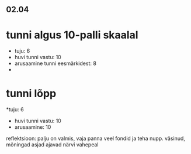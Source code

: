 ## 02.04

# tunni algus 10-palli skaalal

-   tuju: 6
-   huvi tunni vastu: 10
-   arusaamine tunni eesmärkidest: 8
-

# tunni lõpp

\*tuju: 6

-   huvi tunni vastu: 10
-   arusaamine: 10

reflektsioon: palju on valmis, vaja panna veel fondid ja teha nupp. väsinud, mõningad asjad ajavad närvi vahepeal
